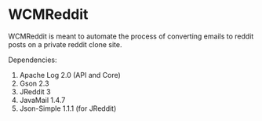 # WCMReddit

WCMReddit is meant to automate the process of converting emails to reddit posts on a private reddit clone site.

Dependencies:

1. Apache Log 2.0 (API and Core)
2. Gson 2.3
3. JReddit 3
4. JavaMail 1.4.7
5. Json-Simple 1.1.1 (for JReddit)
